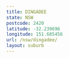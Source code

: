 ```yaml
---
title: DINGADEE
state: NSW
postcode: 2420
latitude: -32.239696
longitude: 151.685456
url: /nsw/dingadee/
layout: suburb
---
```

